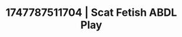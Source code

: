 ---
categories:
- BDSM whisper
- Immersive passion
- Alt romance
- Whipped cream play
- Hands in hair
image: /assets/images/1747787511704.jpg
layout: post
seo:
  description: Featured content with premium ABDL Play, Scat Fetish. HD images available.
  keywords: ABDL Play, Scat Fetish
  og_image: /assets/images/1747787511704.jpg
  schema_type: VisualArtwork
tags:
- ABDL Play
- '#1747787511704'
- Scat Fetish
title: 1747787511704 | Scat Fetish ABDL Play
---